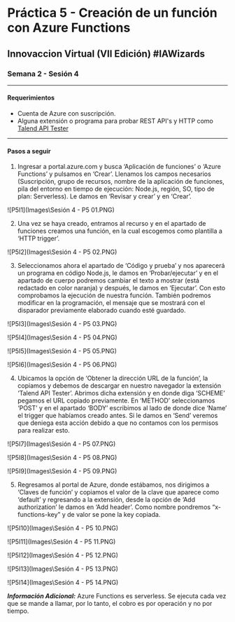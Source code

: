 # Práctica 5 - Creación de un función con Azure Functions

## Innovaccion Virtual (VII Edición) #IAWizards

### Semana 2 - Sesión 4

-----------------------------------------------------------

#### Requerimientos 

- Cuenta de Azure con suscripción.
- Alguna extensión o programa para probar REST API's y HTTP como [Talend API Tester](https://chrome.google.com/webstore/detail/talend-api-tester-free-ed/aejoelaoggembcahagimdiliamlcdmfm)

-----------------------------------------------------------

#### Pasos a seguir

1. Ingresar a portal.azure.com y busca ‘Aplicación de funciones’ o ‘Azure Functions’ y pulsamos en ‘Crear’. Llenamos los campos necesarios (Suscripción, grupo de recursos, nombre de la aplicación de funciones, pila del entorno en tiempo de ejecución: Node.js, región, SO, tipo de plan: Serverless). Le damos en ‘Revisar y crear’ y en ‘Crear’.

![P5I1](Images\Sesión 4 - P5 01.PNG)

2. Una vez se haya creado, entramos al recurso y en el apartado de funciones creamos una función, en la cual escogemos como plantilla a ‘HTTP trigger’.

![P5I2](Images\Sesión 4 - P5 02.PNG)

3. Seleccionamos ahora el apartado de ‘Código y prueba’ y nos aparecerá un programa en código Node.js, le damos en ‘Probar/ejecutar’ y en el apartado de cuerpo podremos cambiar el texto a mostrar (está redactado en color naranja) y después, le damos en ‘Ejecutar’. Con esto comprobamos la ejecución de nuestra función. También podremos modificar en la programación, el mensaje que se mostrará con el disparador previamente elaborado cuando esté guardado.

![P5I3](Images\Sesión 4 - P5 03.PNG)

![P5I4](Images\Sesión 4 - P5 04.PNG)

![P5I5](Images\Sesión 4 - P5 05.PNG)

![P5I6](Images\Sesión 4 - P5 06.PNG)

4. Ubicamos la opción de ‘Obtener la dirección URL de la función’, la copiamos y debemos de descargar en nuestro navegador la extensión ‘Talend API Tester’. Abrimos dicha extensión y en donde diga ‘SCHEME’ pegamos el URL copiado previamente. En ‘METHOD’ seleccionamos ‘POST’ y en el apartado ‘BODY’ escribimos al lado de donde dice ‘Name’ el trigger que habíamos creado antes. Si le damos en ‘Send’ veremos que deniega esta acción debido a que no contamos con los permisos para realizar esto.

![P5I7](Images\Sesión 4 - P5 07.PNG)

![P5I8](Images\Sesión 4 - P5 08.PNG)

![P5I9](Images\Sesión 4 - P5 09.PNG)

5. Regresamos al portal de Azure, donde estábamos, nos dirigimos a ‘Claves de función’ y copiamos el valor de la clave que aparece como ‘default’ y regresando a la extensión, desde la opción de ‘Add authorization’ le damos en ‘Add header’. Como nombre pondremos “x-functions-key” y de valor se pone la key copiada.

![P5I10](Images\Sesión 4 - P5 10.PNG)

![P5I11](Images\Sesión 4 - P5 11.PNG)

![P5I12](Images\Sesión 4 - P5 12.PNG)

![P5I13](Images\Sesión 4 - P5 13.PNG)

![P5I14](Images\Sesión 4 - P5 14.PNG)

***Información Adicional:*** Azure Functions es serverless. Se ejecuta cada vez que se mande a llamar, por lo tanto, el cobro es por operación y no por tiempo.